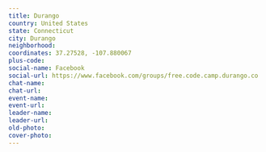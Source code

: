 ```yaml
---
title: Durango
country: United States
state: Connecticut
city: Durango
neighborhood: 
coordinates: 37.27528, -107.880067
plus-code:
social-name: Facebook
social-url: https://www.facebook.com/groups/free.code.camp.durango.co
chat-name:
chat-url:
event-name:
event-url:
leader-name:
leader-url:
old-photo: 
cover-photo:
---
```

